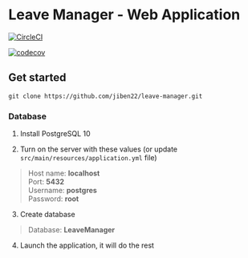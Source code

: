 # Leave Manager - Web Application

[![CircleCI](https://circleci.com/gh/jiben22/leave-manager/tree/h2database.svg?style=svg)](https://circleci.com/gh/jiben22/leave-manager/tree/h2database)

[![codecov](https://codecov.io/gh/jiben22/leave-manager/branch/h2database/graph/badge.svg)](https://codecov.io/gh/jiben22/leave-manager/branch/h2database)

## Get started

`git clone https://github.com/jiben22/leave-manager.git`

### Database

1. Install PostgreSQL 10

2. Turn on the server with these values (or update `src/main/resources/application.yml` file)
> Host name: **localhost** \
> Port: **5432** \
> Username: **postgres** \
> Password: **root**

3. Create database
> Database: **LeaveManager**

4. Launch the application, it will do the rest
